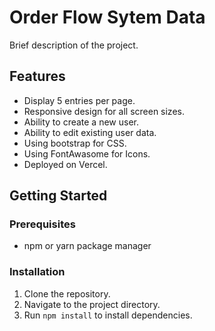 # Order Flow Sytem Data

Brief description of the project.

## Features

- Display 5 entries per page.
- Responsive design for all screen sizes.
- Ability to create a new user.
- Ability to edit existing user data.
- Using bootstrap for CSS.
- Using FontAwasome for Icons.
- Deployed on Vercel.

## Getting Started

### Prerequisites

- npm or yarn package manager

### Installation

1. Clone the repository.
2. Navigate to the project directory.
3. Run `npm install` to install dependencies.
